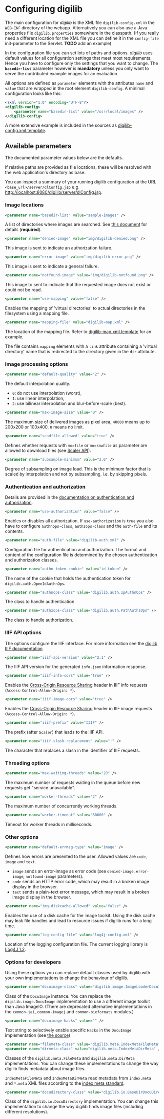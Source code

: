 # Configuring digilib

The main configuration for *digilib* is the XML file `digilib-config.xml` in the
`WEB-INF` directory of the webapp. Alternatively you can also use a Java properties 
file `digilib.properties` somewhere in the classpath.
(If you really need a different location for the XML file you can define it in
the `config-file` init-parameter to the Servlet. **TODO** add an example)

In the configuration file you can set lots of paths and options. *digilib* uses
default values for all configuration settings that meet most requirements.
Hence you have to configure only the settings that you want to change. The
**`basedir-list`** parameter however is **mandatory** unless you only want to serve
the contributed example images for an evaluation.

All options are defined as `parameter` elements with the attributes `name` and
`value` that are wrapped in the root element `digilib-config`. A minimal
configuration looks like this:

```xml
<?xml version="1.0" encoding="UTF-8"?>
<digilib-config>
    <parameter name="basedir-list" value="/usr/local/images" />
</digilib-config>
```

A more extensive example is included in the sources as
[digilib-config.xml.template](https://github.com/robcast/digilib/blob/master/webapp/src/main/webapp/WEB-INF/digilib-config.xml.template).


## Available parameters

The documented parameter values below are the defaults.

If relative paths are provided as file locations, these will be resolved with
the web application's directory as base.

You can inspect a summary of your running digilib configuration at the URL
`<base_url>/server/dlConfig.jsp` e.g. <http://localhost:8080/digilib/server/dlConfig.jsp>.

### Image locations

```xml
<parameter name="basedir-list" value="sample-images" />
```

A list of directories where images are searched. See
[this document](image-directories.html) for details (**required**).

```xml
<parameter name="denied-image" value="img/digilib-denied.png" />
```

This image is sent to indicate an authorization failure.

```xml
<parameter name="error-image" value="img/digilib-error.png" />
```

This image is sent to indicate a general failure.

```xml
<parameter name="notfound-image" value="img/digilib-notfound.png" />
```

This image to sent to indicate that the requested image does not exist or could not be read.

```xml
<parameter name="use-mapping" value="false" />
```

Enables the mapping of 'virtual directories' to actual directories in the
filesystem using a mapping file.

```xml
<parameter name="mapping-file" value="digilib-map.xml" />
```

The location of the mapping file. Refer to
[digilib-map.xml.template](https://github.com/robcast/digilib/blob/master/webapp/src/main/webapp/WEB-INF/digilib-map.xml.template)
for an example. 

The file contains `mapping` elements with a `link` attribute containing a 'virtual directory' name that is redirected to the 
directory given in the `dir` attribute.


### Image processing options

```xml
<parameter name="default-quality" value="2" />
```

The default interpolation quality.

* `0`: do not use interpolation (worst), 
* `1`: use linear interpolation,
* `2`: use bilinear interpolation and blur-before-scale (best).

```xml
<parameter name="max-image-size" value="0" />
```

The maximum size of delivered images as pixel area, `40000` means up to 200x200 or 100x400, `0` means no limit.

```xml
<parameter name="sendfile-allowed" value="true" />
```

Defines whether requests with `mo=file` or `mo=rawfile` as parameter are allowed to download files (see
[Scaler API](scaler-api.html)).

```xml
<parameter name="subsample-minimum" value="2.0" />
```

Degree of subsampling on image load. This is the minimum factor that is scaled by interpolation and not by 
subsampling, i.e. by skipping pixels.


### Authentication and authorization

Details are provided in the
[documentation on authentication and authorization](auth.html).

```xml
<parameter name="use-authorization" value="false" />
```

Enables or disables all authorization. If `use-authorization` is `true` you also have to configure
`authnops-class`, `authzops-class` and the `auth-file` and its contents.

```xml
<parameter name="auth-file" value="digilib-auth.xml" />
```

Configuration file for authentication and authorization. The format and content of the configuration file
is determined by the chosen authentication and authorization classes. 

```xml
<parameter name="authn-token-cookie" value="id_token" />
```

The name of the cookie that holds the authentication token for `digilib.auth.OpenIdAuthnOps`.

```xml
<parameter name="authnops-class" value="digilib.auth.IpAuthnOps" />
```

The class to handle authentication.

```xml
<parameter name="authzops-class" value="digilib.auth.PathAuthzOps" />
```

The class to handle authorization.


### IIIF API options

The options configure the IIIF interface. For more information see the [digilib IIIF documentation](iiif-api)

```xml
<parameter name="iiif-api-version" value="2.1" />
```

The IIIF API version for the generated `info.json` information response.  

```xml
<parameter name="iiif-info-cors" value="true" />
```

Enables the [Cross-Origin Resource Sharing](https://developer.mozilla.org/en-US/docs/Web/HTTP/CORS)
header in IIIF info requests (`Access-Control-Allow-Origin: *`).

```xml
<parameter name="iiif-image-cors" value="true" />
```

Enables the [Cross-Origin Resource Sharing](https://developer.mozilla.org/en-US/docs/Web/HTTP/CORS)
header in IIIF image requests (`Access-Control-Allow-Origin: *`).

```xml
<parameter name="iiif-prefix" value="IIIF" />
```

The prefix (after `Scaler`) that leads to the IIIF API.

```xml
<parameter name="iiif-slash-replacement" value="!" />
```

The character that replaces a slash in the identifier of IIIF requests.


### Threading options

```xml
<parameter name="max-waiting-threads" value="20" />
```

The maximum number of requests waiting in the queue before new requests get "service unavailable".

```xml
<parameter name="worker-threads" value="2" />
```

The maximum number of concurrently working threads.

```xml
<parameter name="worker-timeout" value="60000" />
```

Timeout for worker threads in milliseconds.


### Other options

```xml
<parameter name="default-errmsg-type" value="image" />
```

Defines how errors are presented to the user. Allowed values are `code`, `image` and
`text`.

* `image` sends an error-image as error code (see `denied-image`, `error-image`, `notfound-image` parameters).
* `code` sends an HTTP error code, which may result in a broken image display in the browser.
* `text` sends a plain-text error message, which may result in a broken image display in the browser.

```xml
<parameter name="img-diskcache-allowed" value="false" />
```

Enables the use of a disk cache for the image toolkit. Using the disk cache may leak file handles
and lead to resource issues if digilib runs for a long time.

```xml
<parameter name="log-config-file" value="log4j-config.xml" />
```

Location of the logging configuration file. The current logging library is 
[Log4J 1.2](https://logging.apache.org/log4j/1.2/manual.html).

### Options for developers

Using these options you can replace default classes used by digilib with your own implementations
to change the behaviour of digilib. 

```xml
<parameter name="docuimage-class" value="digilib.image.ImageLoaderDocuImage" />
```


Class of the `DocuImage` instance. You can replace the `digilib.image.DocuImage` implementation to use a different image
toolkit than Java ImageIO. (There are deprecated alternative implementations in the `common-jai`,
`common-imagej` and `common-bioformats` modules.) 

```xml
<parameter name="docuimage-hacks" value="" />
```

Text string to selectively enable specific `Hacks` in the `DocuImage` implementation
(see [the source](https://github.com/robcast/digilib/blob/master/common/src/main/java/digilib/image/ImageLoaderDocuImage.java))

```xml
<parameter name="filemeta-class" value="digilib.meta.IndexMetaFileMeta" />
<parameter name="dirmeta-class" value="digilib.meta.IndexMetaDirMeta" />
```

Classes of the `digilib.meta.FileMeta` and `digilib.meta.DirMeta` implementations. You can change these implementations
to change the way digilib finds metadata about image files.

`IndexMetaFileMeta` and `IndexMetaDirMeta` read metadata from `index.meta` and `*.meta` XML files according to
the [index meta standard](http://intern.mpiwg-berlin.mpg.de/digitalhumanities/mpiwg-metadata-documentation/formate/indexmeta-standard).

```xml
<parameter name="docudirectory-class" value="digilib.io.BaseDirDocuDirectory" />
```

Class of the `digilib.io.DocuDirectory` implementation. You can change this implementation to change the way
digilib finds image files (including different resolutions).

